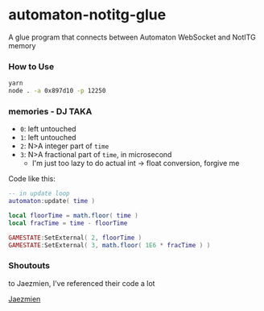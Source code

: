 # automaton-notitg-glue

A glue program that connects between Automaton WebSocket and NotITG memory

### How to Use

```sh
yarn
node . -a 0x897d10 -p 12250
```

### memories - DJ TAKA

- `0`: left untouched
- `1`: left untouched
- `2`: N>A integer part of `time`
- `3`: N>A fractional part of `time`, in microsecond
  - I'm just too lazy to do actual int -> float conversion, forgive me

Code like this:

```lua
-- in update loop
automaton:update( time )

local floorTime = math.floor( time )
local fracTime = time - floorTime

GAMESTATE:SetExternal( 2, floorTime )
GAMESTATE:SetExternal( 3, math.floor( 1E6 * fracTime ) )
```

### Shoutouts

to Jaezmien, I've referenced their code a lot

[Jaezmien](https://github.com/Jaezmien/NotITG-External)

